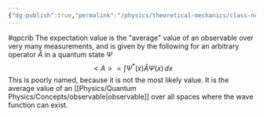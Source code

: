 ```yaml
---
{"dg-publish":true,"permalink":"/physics/theoretical-mechanics/class-notes/concepts/expectation-values/"}
---
```


#qpcrib
The expectation value is the "average" value of an observable over very many measurements, and is given by the following for an arbitrary operator $\hat{A}$ in a quantum state $\Psi$
$$
<A> = \int \Psi^* (x) \hat{A} \Psi(x) \, dx
$$
This is poorly named, because it is not the most likely value. It is the average value of an [[Physics/Quantum Physics/Concepts/observable\|observable]] over all spaces where the wave function can exist. 
